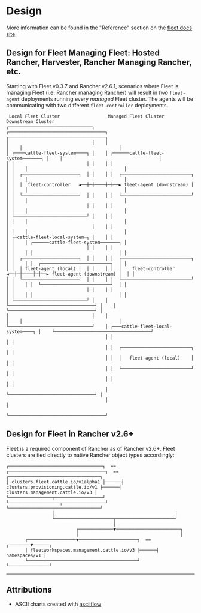 # Design

More information can be found in the "Reference" section on the [fleet docs site](https://fleet.rancher.io/next/ref-components).

## Design for Fleet Managing Fleet: Hosted Rancher, Harvester, Rancher Managing Rancher, etc.

Starting with Fleet v0.3.7 and Rancher v2.6.1, scenarios where Fleet is managing Fleet (i.e. Rancher managing Rancher) will result in _two_ `fleet-agent` deployments running every _managed_ Fleet cluster.
The agents will be communicating with two different `fleet-controller` deployments.

```
 Local Fleet Cluster                  Managed Fleet Cluster                     Downstream Cluster
┌───────────────────────────────┐    ┌────────────────────────────────────┐    ┌────────────────────────────────────┐
│                               │    │                                    │    │                                    │
│ ┌────cattle-fleet-system────┐ │    │ ┌──────cattle-fleet-system───────┐ │    │                                    │
│ │                           │ │    │ │                                │ │    │                                    │
│ │  ┌─────────────────────┐  │ │    │ │  ┌──────────────────────────┐  │ │    │                                    │
│ │  │  fleet-controller   ◄──┼─┼────┼─┼──► fleet-agent (downstream) │  │ │    │                                    │
│ │  └─────────────────────┘  │ │    │ │  └──────────────────────────┘  │ │    │                                    │
│ │                           │ │    │ │                                │ │    │                                    │ 
│ └───────────────────────────┘ │    │ │                                │ │    │                                    │
│                               │    │ │                                │ │    │                                    │
│ ┌─cattle-fleet-local-system─┐ │    │ │                                │ │    │ ┌──────cattle-fleet-system───────┐ │
│ │                           │ │    │ │                                │ │    │ │                                │ │
│ │  ┌─────────────────────┐  │ │    │ │  ┌──────────────────────────┐  │ │    │ │  ┌──────────────────────────┐  │ │
│ │  │ fleet-agent (local) │  │ │    │ │  │    fleet-controller      ◄──┼─┼────┼─┼──► fleet-agent (downstream) │  │ │
│ │  └─────────────────────┘  │ │    │ │  └──────────────────────────┘  │ │    │ │  └──────────────────────────┘  │ │
│ │                           │ │    │ │                                │ │    │ │                                │ │
│ └───────────────────────────┘ │    │ └────────────────────────────────┘ │    │ └────────────────────────────────┘ │
│                               │    │                                    │    │                                    │
└───────────────────────────────┘    │ ┌───cattle-fleet-local-system────┐ │    └────────────────────────────────────┘
                                     │ │                                │ │
                                     │ │  ┌──────────────────────────┐  │ │
                                     │ │  │   fleet-agent (local)    │  │ │
                                     │ │  └──────────────────────────┘  │ │
                                     │ │                                │ │
                                     │ └────────────────────────────────┘ │
                                     │                                    │
                                     └────────────────────────────────────┘
```

## Design for Fleet in Rancher v2.6+

Fleet is a required component of Rancher as of Rancher v2.6+.
Fleet clusters are tied directly to native Rancher object types accordingly:

```
┌───────────────────────────────────┐  ==  ┌────────────────────────────────────┐  ==  ┌──────────────────────────────────┐
│ clusters.fleet.cattle.io/v1alpha1 ├──────┤ clusters.provisioning.cattle.io/v1 ├──────┤ clusters.management.cattle.io/v3 │
└────────────────┬──────────────────┘      └───────────────────┬────────────────┘      └──────────────────────────────────┘
                 │                                             │
                 └──────────────────────┬──────────────────────┘
                                        │
                          ┌─────────────▼────────────────────────┐
                          │                                      │
       ┌──────────────────▼──────────────────────┐  ==  ┌────────▼──────┐
       │ fleetworkspaces.management.cattle.io/v3 ├──────┤ namespaces/v1 │
       └─────────────────────────────────────────┘      └───────────────┘
```

---

## Attributions

- ASCII charts created with [asciiflow](https://asciiflow.com/)
